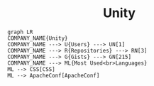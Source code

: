 <h1 align="center">Unity</h1>

```mermaid
graph LR
COMPANY_NAME{Unity}
COMPANY_NAME ---> U{Users} ---> UN[1]
COMPANY_NAME ---> R{Repositories} ---> RN[3]
COMPANY_NAME ---> G{Gists} ---> GN[215]
COMPANY_NAME ---> ML{Most Used<br>Languages}
ML --> CSS[CSS]
ML --> ApacheConf[ApacheConf]
```
